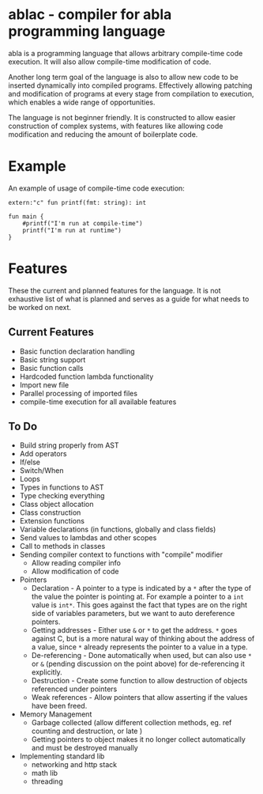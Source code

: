# ablac - compiler for abla programming language

abla is a programming language that allows arbitrary compile-time code execution. It will also allow compile-time modification of code. 

Another long term goal of the language is also to allow new code to be inserted dynamically into compiled programs. Effectively allowing patching and modification of programs at every stage from compilation to execution, which enables a wide range of opportunities.

The language is not beginner friendly. It is constructed to allow easier construction of complex systems, with features like allowing code modification and reducing the amount of boilerplate code.

# Example

An example of usage of compile-time code execution:

```
extern:"c" fun printf(fmt: string): int

fun main {
    #printf("I'm run at compile-time")
    printf("I'm run at runtime")
}
```

# Features

These the current and planned features for the language. It is not exhaustive list of what is planned and serves as a guide for what needs to be worked on next. 

## Current Features
- Basic function declaration handling
- Basic string support
- Basic function calls
- Hardcoded function lambda functionality
- Import new file
- Parallel processing of imported files
- compile-time execution for all available features

## To Do
- Build string properly from AST
- Add operators
- If/else
- Switch/When
- Loops
- Types in functions to AST
- Type checking everything
- Class object allocation
- Class construction
- Extension functions
- Variable declarations (in functions, globally and class fields)
- Send values to lambdas and other scopes
- Call to methods in classes
- Sending compiler context to functions with "compile" modifier
  * Allow reading compiler info
  * Allow modification of code
- Pointers
  * Declaration - A pointer to a type is indicated by a `*` after the type of the value the pointer is pointing at. For example a pointer to a `int` value is `int*`. This goes against the fact that types are on the right side of variables parameters, but we want to auto dereference pointers.
  * Getting addresses - Either use `&` or `*` to get the address. `*` goes against C, but is a more natural way of thinking about the address of a value, since `*` already represents the pointer to a value in a type.
  * De-referencing - Done automatically when used, but can also use `*` or `&` (pending discussion on the point above) for de-referencing it explicitly.
  * Destruction - Create some function to allow destruction of objects referenced under pointers
  * Weak references - Allow pointers that allow asserting if the values have been freed.
- Memory Management
  * Garbage collected (allow different collection methods, eg. ref counting and destruction, or late )
  * Getting pointers to object makes it no longer collect automatically and must be destroyed manually
- Implementing standard lib 
  * networking and http stack
  * math lib
  * threading
